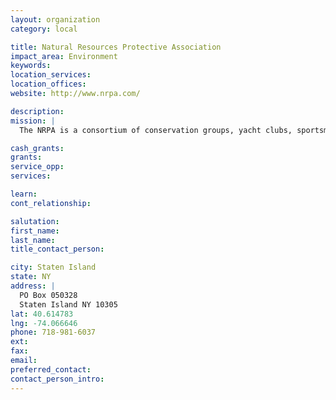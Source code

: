 ```yaml
---
layout: organization
category: local

title: Natural Resources Protective Association
impact_area: Environment
keywords: 
location_services: 
location_offices: 
website: http://www.nrpa.com/

description: 
mission: |
  The NRPA is a consortium of conservation groups, yacht clubs, sportsmen clubs, environmental groups and concerned citizens dedicated to the protection of the marine environment of Raritan Bay, and  Lower New York Harbor. Keeps constant vigilance on the proposed Dredged Material Management Plan of the Army Corps of Engineers to construct large toxic "containment islands" and fill "Borrow Pits" with toxic dredge spoils from the dredging of Newark Bay, home of the worst corporate polluters in the history of our nation. Battles against the dumping of toxic chemicals by large chemical corporations into the bay. The NRPA has fought against mechanical dredging for clams and oysters; worked for beach replenishment, jetties, fishing piers, public access, to stop pollution ,and a host of other environmental concerns effecting Lower New York Harbor, Raritan Bay, and the New York Bight.

cash_grants: 
grants: 
service_opp: 
services: 

learn: 
cont_relationship: 

salutation: 
first_name: 
last_name: 
title_contact_person: 

city: Staten Island
state: NY
address: |
  PO Box 050328    
  Staten Island NY 10305
lat: 40.614783
lng: -74.066646
phone: 718-981-6037
ext: 
fax: 
email: 
preferred_contact: 
contact_person_intro: 
---
```

